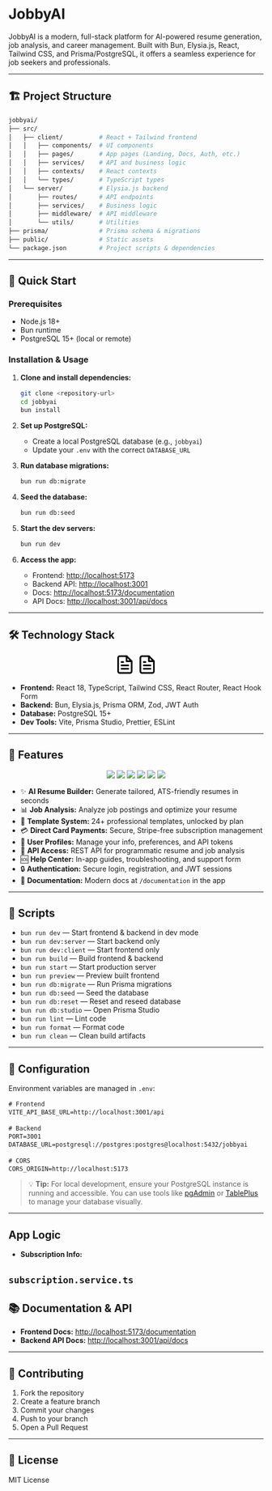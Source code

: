 # JobbyAI

JobbyAI is a modern, full-stack platform for AI-powered resume generation, job analysis, and career management. Built with Bun, Elysia.js, React, Tailwind CSS, and Prisma/PostgreSQL, it offers a seamless experience for job seekers and professionals.

---

## 🏗️ Project Structure

```bash
jobbyai/
├── src/
│   ├── client/          # React + Tailwind frontend
│   │   ├── components/  # UI components
│   │   ├── pages/       # App pages (Landing, Docs, Auth, etc.)
│   │   ├── services/    # API and business logic
│   │   ├── contexts/    # React contexts
│   │   └── types/       # TypeScript types
│   └── server/          # Elysia.js backend
│       ├── routes/      # API endpoints
│       ├── services/    # Business logic
│       ├── middleware/  # API middleware
│       └── utils/       # Utilities
├── prisma/              # Prisma schema & migrations
├── public/              # Static assets
└── package.json         # Project scripts & dependencies
```

---

## 🚀 Quick Start

### Prerequisites

- Node.js 18+
- Bun runtime
- PostgreSQL 15+ (local or remote)

### Installation & Usage

1. **Clone and install dependencies:**

   ```bash
   git clone <repository-url>
   cd jobbyai
   bun install
   ```

2. **Set up PostgreSQL:**
   - Create a local PostgreSQL database (e.g., `jobbyai`)
   - Update your `.env` with the correct `DATABASE_URL`
3. **Run database migrations:**

   ```bash
   bun run db:migrate
   ```

4. **Seed the database:**

   ```bash
   bun run db:seed
   ```

5. **Start the dev servers:**

   ```bash
   bun run dev
   ```

6. **Access the app:**
   - Frontend: [http://localhost:5173](http://localhost:5173)
   - Backend API: [http://localhost:3001](http://localhost:3001)
   - Docs: [http://localhost:5173/documentation](http://localhost:5173/documentation)
   - API Docs: [http://localhost:3001/api/docs](http://localhost:3001/api/docs)

---

## 🛠️ Technology Stack

<div align="center">
  <img src="public/vite.svg" alt="Vite" width="40"/>
  <img src="https://raw.githubusercontent.com/stephenprahl/jobbyai/main/public/vite.svg" alt="Vite" width="40"/>
</div>

- **Frontend:** React 18, TypeScript, Tailwind CSS, React Router, React Hook Form
- **Backend:** Bun, Elysia.js, Prisma ORM, Zod, JWT Auth
- **Database:** PostgreSQL 15+
- **Dev Tools:** Vite, Prisma Studio, Prettier, ESLint

---

## 🌟 Features

<div align="center">
  <img src="https://img.shields.io/badge/AI%20Resume%20Builder-✨-blueviolet"/>
  <img src="https://img.shields.io/badge/Job%20Analysis-📊-blue"/>
  <img src="https://img.shields.io/badge/Templates-24%2B-green"/>
  <img src="https://img.shields.io/badge/Direct%20Payments-💳-orange"/>
  <img src="https://img.shields.io/badge/API%20Access-REST-yellow"/>
  <img src="https://img.shields.io/badge/Help%20Center-🆘-red"/>
</div>

- ✨ **AI Resume Builder:** Generate tailored, ATS-friendly resumes in seconds
- 📊 **Job Analysis:** Analyze job postings and optimize your resume
- 🎨 **Template System:** 24+ professional templates, unlocked by plan
- 💳 **Direct Card Payments:** Secure, Stripe-free subscription management
- 👤 **User Profiles:** Manage your info, preferences, and API tokens
- 📄 **API Access:** REST API for programmatic resume and job analysis
- 🆘 **Help Center:** In-app guides, troubleshooting, and support form
- 🔒 **Authentication:** Secure login, registration, and JWT sessions
- 📝 **Documentation:** Modern docs at `/documentation` in the app

---

## 📝 Scripts

- `bun run dev` — Start frontend & backend in dev mode
- `bun run dev:server` — Start backend only
- `bun run dev:client` — Start frontend only
- `bun run build` — Build frontend & backend
- `bun run start` — Start production server
- `bun run preview` — Preview built frontend
- `bun run db:migrate` — Run Prisma migrations
- `bun run db:seed` — Seed the database
- `bun run db:reset` — Reset and reseed database
- `bun run db:studio` — Open Prisma Studio
- `bun run lint` — Lint code
- `bun run format` — Format code
- `bun run clean` — Clean build artifacts

---

## 🔧 Configuration

Environment variables are managed in `.env`:

```env
# Frontend
VITE_API_BASE_URL=http://localhost:3001/api

# Backend
PORT=3001
DATABASE_URL=postgresql://postgres:postgres@localhost:5432/jobbyai

# CORS
CORS_ORIGIN=http://localhost:5173
```

> 💡 **Tip:** For local development, ensure your PostgreSQL instance is running and accessible. You can use tools like [pgAdmin](https://www.pgadmin.org/) or [TablePlus](https://tableplus.com/) to manage your database visually.

---

## App Logic

- **Subscription Info:**

`subscription.service.ts`
---

## 📚 Documentation & API

- **Frontend Docs:** [http://localhost:5173/documentation](http://localhost:5173/documentation)
- **Backend API Docs:** [http://localhost:3001/api/docs](http://localhost:3001/api/docs)

---

## 🤝 Contributing

1. Fork the repository
2. Create a feature branch
3. Commit your changes
4. Push to your branch
5. Open a Pull Request

---

## 📄 License

MIT License
